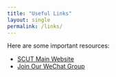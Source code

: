 ```yaml
---
title: "Useful Links"
layout: single
permalink: /links/
---
```


Here are some important resources:

- [SCUT Main Website](https://www.scut.edu.cn)
- [Join Our WeChat Group](#)
